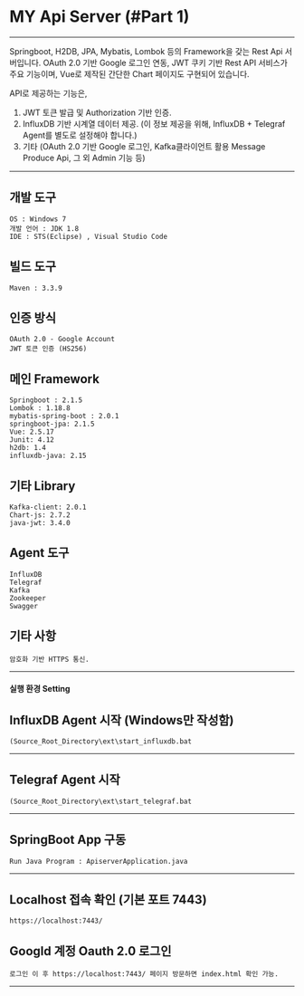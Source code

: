 # MY Api Server (#Part 1)
----

Springboot, H2DB, JPA, Mybatis, Lombok 등의 Framework을 갖는 Rest Api 서버입니다.
OAuth 2.0 기반 Google 로그인 연동, JWT 쿠키 기반 Rest API 서비스가 주요 기능이며, Vue로 제작된 간단한 Chart 페이지도 구현되어 있습니다.

API로 제공하는 기능은, 
1. JWT 토큰 발급 및 Authorization 기반 인증.
2. InfluxDB 기반 시계열 데이터 제공. (이 정보 제공을 위해, InfluxDB + Telegraf Agent를 별도로 설정해야 합니다.)
3. 기타 (OAuth 2.0 기반 Google 로그인, Kafka클라이언트 활용 Message Produce Api, 그 외 Admin 기능 등)

----

## 개발 도구
```
OS : Windows 7
개발 언어 : JDK 1.8
IDE : STS(Eclipse) , Visual Studio Code
```


## 빌드 도구
```
Maven : 3.3.9
```


## 인증 방식
```
OAuth 2.0 - Google Account
JWT 토큰 인증 (HS256)
```


## 메인 Framework
```
Springboot : 2.1.5
Lombok : 1.18.8
mybatis-spring-boot : 2.0.1
springboot-jpa: 2.1.5
Vue: 2.5.17
Junit: 4.12
h2db: 1.4
influxdb-java: 2.15
```


## 기타 Library
```
Kafka-client: 2.0.1
Chart-js: 2.7.2
java-jwt: 3.4.0
```


## Agent 도구
```
InfluxDB
Telegraf
Kafka
Zookeeper
Swagger
```


## 기타 사항
```
암호화 기반 HTTPS 통신. 
```

----


#### 실행 환경 Setting

## InfluxDB Agent 시작 (Windows만 작성함)
```
(Source_Root_Directory\ext\start_influxdb.bat
```
----

## Telegraf Agent 시작 
```
(Source_Root_Directory\ext\start_telegraf.bat
```
----

## SpringBoot App 구동
```
Run Java Program : ApiserverApplication.java
```
----

## Localhost 접속 확인 (기본 포트 7443)
```
https://localhost:7443/
```

## Googld 계정 Oauth 2.0 로그인
```
로그인 이 후 https://localhost:7443/ 페이지 방문하면 index.html 확인 가능.
```

----------
